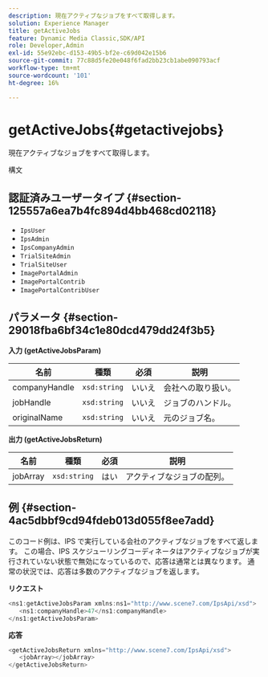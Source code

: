 ```yaml
---
description: 現在アクティブなジョブをすべて取得します。
solution: Experience Manager
title: getActiveJobs
feature: Dynamic Media Classic,SDK/API
role: Developer,Admin
exl-id: 55e92ebc-d153-49b5-bf2e-c69d042e15b6
source-git-commit: 77c88d5fe20e048f6fad2bb23cb1abe090793acf
workflow-type: tm+mt
source-wordcount: '101'
ht-degree: 16%

---
```


# getActiveJobs{#getactivejobs}

現在アクティブなジョブをすべて取得します。

構文

## 認証済みユーザータイプ {#section-125557a6ea7b4fc894d4bb468cd02118}

* `IpsUser`
* `IpsAdmin`
* `IpsCompanyAdmin`
* `TrialSiteAdmin`
* `TrialSiteUser`
* `ImagePortalAdmin`
* `ImagePortalContrib`
* `ImagePortalContribUser`

## パラメータ {#section-29018fba6bf34c1e80dcd479dd24f3b5}

**入力 (getActiveJobsParam)**

| 名前 | 種類 | 必須 | 説明 |
|---|---|---|---|
| companyHandle | `xsd:string` | いいえ | 会社への取り扱い。 |
| jobHandle | `xsd:string` | いいえ | ジョブのハンドル。 |
| originalName | `xsd:string` | いいえ | 元のジョブ名。 |

**出力 (getActiveJobsReturn)**

| 名前 | 種類 | 必須 | 説明 |
|---|---|---|---|
| jobArray | `xsd:string` | はい | アクティブなジョブの配列。 |

## 例 {#section-4ac5dbbf9cd94fdeb013d055f8ee7add}

このコード例は、IPS で実行している会社のアクティブなジョブをすべて返します。 この場合、IPS スケジューリングコーディネータはアクティブなジョブが実行されていない状態で無効になっているので、応答は通常とは異なります。 通常の状況では、応答は多数のアクティブなジョブを返します。

**リクエスト**

```java
<ns1:getActiveJobsParam xmlns:ns1="http://www.scene7.com/IpsApi/xsd">
   <ns1:companyHandle>47</ns1:companyHandle>
</ns1:getActiveJobsParam>
```

**応答**

```java
<getActiveJobsReturn xmlns="http://www.scene7.com/IpsApi/xsd">
   <jobArray></jobArray>
</getActiveJobsReturn>
```
